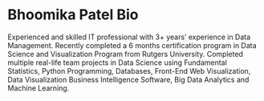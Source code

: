 # Bhoomika Patel Bio
Experienced and skilled IT professional with 3+ years’ experience in Data Management. Recently completed a 6 months certification program in Data Science and Visualization Program from Rutgers University. Completed multiple real-life team projects in Data Science using Fundamental Statistics, Python Programming, Databases, Front-End Web Visualization, Data Visualization  Business Intelligence Software, Big Data Analytics and Machine Learning.
